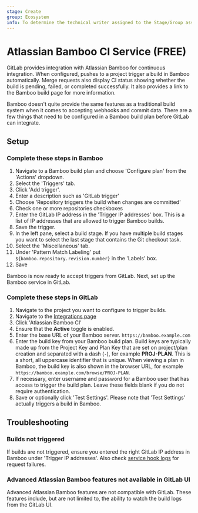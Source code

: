 ```yaml
---
stage: Create
group: Ecosystem
info: To determine the technical writer assigned to the Stage/Group associated with this page, see https://about.gitlab.com/handbook/engineering/ux/technical-writing/#assignments
---
```


# Atlassian Bamboo CI Service **(FREE)**

GitLab provides integration with Atlassian Bamboo for continuous integration.
When configured, pushes to a project trigger a build in Bamboo automatically.
Merge requests also display CI status showing whether the build is pending,
failed, or completed successfully. It also provides a link to the Bamboo build
page for more information.

Bamboo doesn't quite provide the same features as a traditional build system when
it comes to accepting webhooks and commit data. There are a few things that
need to be configured in a Bamboo build plan before GitLab can integrate.

## Setup

### Complete these steps in Bamboo

1. Navigate to a Bamboo build plan and choose 'Configure plan' from the 'Actions'
   dropdown.
1. Select the 'Triggers' tab.
1. Click 'Add trigger'.
1. Enter a description such as 'GitLab trigger'
1. Choose 'Repository triggers the build when changes are committed'
1. Check one or more repositories checkboxes
1. Enter the GitLab IP address in the 'Trigger IP addresses' box. This is a
   list of IP addresses that are allowed to trigger Bamboo builds.
1. Save the trigger.
1. In the left pane, select a build stage. If you have multiple build stages
   you want to select the last stage that contains the Git checkout task.
1. Select the 'Miscellaneous' tab.
1. Under 'Pattern Match Labeling' put `${bamboo.repository.revision.number}`
   in the 'Labels' box.
1. Save

Bamboo is now ready to accept triggers from GitLab. Next, set up the Bamboo
service in GitLab.

### Complete these steps in GitLab

1. Navigate to the project you want to configure to trigger builds.
1. Navigate to the [Integrations page](overview.md#accessing-integrations)
1. Click 'Atlassian Bamboo CI'
1. Ensure that the **Active** toggle is enabled.
1. Enter the base URL of your Bamboo server. `https://bamboo.example.com`
1. Enter the build key from your Bamboo build plan. Build keys are typically made
   up from the Project Key and Plan Key that are set on project/plan creation and
   separated with a dash (`-`), for example  **PROJ-PLAN**. This is a short, all
   uppercase identifier that is unique. When viewing a plan in Bamboo, the
   build key is also shown in the browser URL, for example `https://bamboo.example.com/browse/PROJ-PLAN`.
1. If necessary, enter username and password for a Bamboo user that has
   access to trigger the build plan. Leave these fields blank if you do not require
   authentication.
1. Save or optionally click 'Test Settings'. Please note that 'Test Settings'
   actually triggers a build in Bamboo.

## Troubleshooting

### Builds not triggered

If builds are not triggered, ensure you entered the right GitLab IP address in
Bamboo under 'Trigger IP addresses'. Also check [service hook logs](overview.md#troubleshooting-integrations) for request failures.

### Advanced Atlassian Bamboo features not available in GitLab UI

Advanced Atlassian Bamboo features are not compatible with GitLab. These features
include, but are not limited to, the ability to watch the build logs from the GitLab UI.
